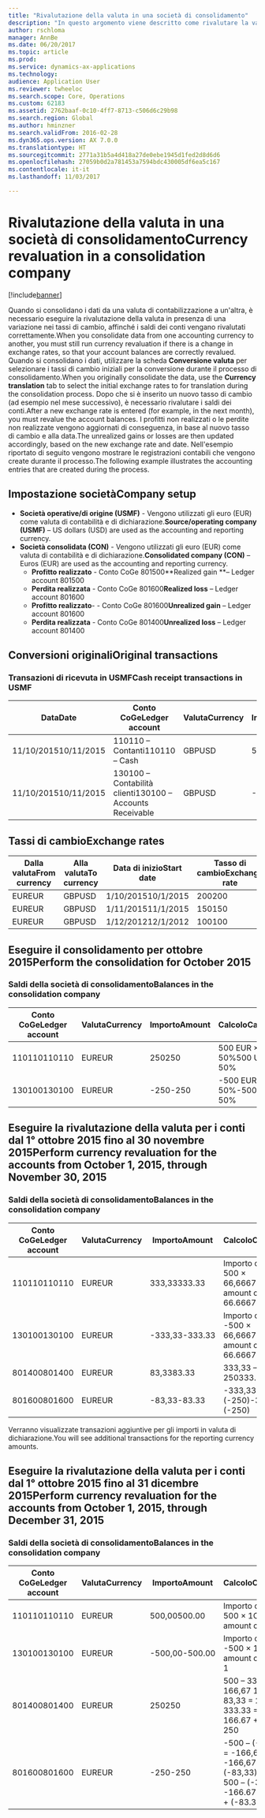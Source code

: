 ```yaml
---
title: "Rivalutazione della valuta in una società di consolidamento"
description: "In questo argomento viene descritto come rivalutare la valuta in una società di consolidamento."
author: rschloma
manager: AnnBe
ms.date: 06/20/2017
ms.topic: article
ms.prod: 
ms.service: dynamics-ax-applications
ms.technology: 
audience: Application User
ms.reviewer: twheeloc
ms.search.scope: Core, Operations
ms.custom: 62183
ms.assetid: 2762baaf-0c10-4ff7-8713-c506d6c29b98
ms.search.region: Global
ms.author: hminzner
ms.search.validFrom: 2016-02-28
ms.dyn365.ops.version: AX 7.0.0
ms.translationtype: HT
ms.sourcegitcommit: 2771a31b5a4d418a27de0ebe1945d1fed2d8d6d6
ms.openlocfilehash: 27059b0d2a781453a7594bdc430005df6ea5c167
ms.contentlocale: it-it
ms.lasthandoff: 11/03/2017

---
```


# <a name="currency-revaluation-in-a-consolidation-company"></a><span data-ttu-id="c6c64-103">Rivalutazione della valuta in una società di consolidamento</span><span class="sxs-lookup"><span data-stu-id="c6c64-103">Currency revaluation in a consolidation company</span></span>

[!include[banner](../includes/banner.md)]




<span data-ttu-id="c6c64-104">Quando si consolidano i dati da una valuta di contabilizzazione a un'altra, è necessario eseguire la rivalutazione della valuta in presenza di una variazione nei tassi di cambio, affinché i saldi dei conti vengano rivalutati correttamente.</span><span class="sxs-lookup"><span data-stu-id="c6c64-104">When you consolidate data from one accounting currency to another, you must still run currency revaluation if there is a change in exchange rates, so that your account balances  are correctly revalued.</span></span> <span data-ttu-id="c6c64-105">Quando si consolidano i dati, utilizzare la scheda **Conversione valuta** per selezionare i tassi di cambio iniziali per la conversione durante il processo di consolidamento.</span><span class="sxs-lookup"><span data-stu-id="c6c64-105">When you originally consolidate the data, use the **Currency translation** tab to select the initial exchange rates to for translation during the consolidation process.</span></span> <span data-ttu-id="c6c64-106">Dopo che si è inserito un nuovo tasso di cambio (ad esempio nel mese successivo), è necessario rivalutare i saldi dei conti.</span><span class="sxs-lookup"><span data-stu-id="c6c64-106">After a new exchange rate is entered (for example, in the next month), you must revalue the account balances.</span></span> <span data-ttu-id="c6c64-107">I profitti non realizzati o le perdite non realizzate vengono aggiornati di conseguenza, in base al nuovo tasso di cambio e alla data.</span><span class="sxs-lookup"><span data-stu-id="c6c64-107">The unrealized gains or losses are then updated accordingly, based on the new exchange rate and date.</span></span> <span data-ttu-id="c6c64-108">Nell'esempio riportato di seguito vengono mostrare le registrazioni contabili che vengono create durante il processo.</span><span class="sxs-lookup"><span data-stu-id="c6c64-108">The following example illustrates the accounting entries that are created during the process.</span></span>

## <a name="company-setup"></a><span data-ttu-id="c6c64-109">Impostazione società</span><span class="sxs-lookup"><span data-stu-id="c6c64-109">Company setup</span></span>
-   <span data-ttu-id="c6c64-110">**Società operative/di origine (USMF)** - Vengono utilizzati gli euro (EUR) come valuta di contabilità e di dichiarazione.</span><span class="sxs-lookup"><span data-stu-id="c6c64-110">**Source/operating company (USMF)** – US dollars (USD) are used as the accounting and reporting currency.</span></span>
-   <span data-ttu-id="c6c64-111">**Società consolidata (CON)** - Vengono utilizzati gli euro (EUR) come valuta di contabilità e di dichiarazione.</span><span class="sxs-lookup"><span data-stu-id="c6c64-111">**Consolidated company (CON)** – Euros (EUR) are used as the accounting and reporting currency.</span></span>
    -   <span data-ttu-id="c6c64-112">**Profitto realizzato** - Conto CoGe 801500</span><span class="sxs-lookup"><span data-stu-id="c6c64-112">**Realized gain **– Ledger account 801500</span></span>
    -   <span data-ttu-id="c6c64-113">**Perdita realizzata** - Conto CoGe 801600</span><span class="sxs-lookup"><span data-stu-id="c6c64-113">**Realized loss** – Ledger account 801600</span></span>
    -   <span data-ttu-id="c6c64-114">**Profitto realizzato**- - Conto CoGe 801600</span><span class="sxs-lookup"><span data-stu-id="c6c64-114">**Unrealized gain** – Ledger account 801600</span></span>
    -   <span data-ttu-id="c6c64-115">**Perdita realizzata** - Conto CoGe 801400</span><span class="sxs-lookup"><span data-stu-id="c6c64-115">**Unrealized loss** – Ledger account 801400</span></span>

## <a name="original-transactions"></a><span data-ttu-id="c6c64-116">Conversioni originali</span><span class="sxs-lookup"><span data-stu-id="c6c64-116">Original transactions</span></span>
### <a name="cash-receipt-transactions-in-usmf"></a><span data-ttu-id="c6c64-117">Transazioni di ricevuta in USMF</span><span class="sxs-lookup"><span data-stu-id="c6c64-117">Cash receipt transactions in USMF</span></span>

| <span data-ttu-id="c6c64-118">Data</span><span class="sxs-lookup"><span data-stu-id="c6c64-118">Date</span></span>       | <span data-ttu-id="c6c64-119">Conto CoGe</span><span class="sxs-lookup"><span data-stu-id="c6c64-119">Ledger account</span></span>               | <span data-ttu-id="c6c64-120">Valuta</span><span class="sxs-lookup"><span data-stu-id="c6c64-120">Currency</span></span> | <span data-ttu-id="c6c64-121">Importo</span><span class="sxs-lookup"><span data-stu-id="c6c64-121">Amount</span></span> |
|------------|------------------------------|----------|--------|
| <span data-ttu-id="c6c64-122">11/10/2015</span><span class="sxs-lookup"><span data-stu-id="c6c64-122">10/11/2015</span></span> | <span data-ttu-id="c6c64-123">110110 – Contanti</span><span class="sxs-lookup"><span data-stu-id="c6c64-123">110110 – Cash</span></span>                | <span data-ttu-id="c6c64-124">GBP</span><span class="sxs-lookup"><span data-stu-id="c6c64-124">USD</span></span>      | <span data-ttu-id="c6c64-125">500</span><span class="sxs-lookup"><span data-stu-id="c6c64-125">500</span></span>    |
| <span data-ttu-id="c6c64-126">11/10/2015</span><span class="sxs-lookup"><span data-stu-id="c6c64-126">10/11/2015</span></span> | <span data-ttu-id="c6c64-127">130100 – Contabilità clienti</span><span class="sxs-lookup"><span data-stu-id="c6c64-127">130100 – Accounts Receivable</span></span> | <span data-ttu-id="c6c64-128">GBP</span><span class="sxs-lookup"><span data-stu-id="c6c64-128">USD</span></span>      | <span data-ttu-id="c6c64-129">-500</span><span class="sxs-lookup"><span data-stu-id="c6c64-129">-500</span></span>   |

## <a name="exchange-rates"></a><span data-ttu-id="c6c64-130">Tassi di cambio</span><span class="sxs-lookup"><span data-stu-id="c6c64-130">Exchange rates</span></span>
| <span data-ttu-id="c6c64-131">Dalla valuta</span><span class="sxs-lookup"><span data-stu-id="c6c64-131">From currency</span></span> | <span data-ttu-id="c6c64-132">Alla valuta</span><span class="sxs-lookup"><span data-stu-id="c6c64-132">To currency</span></span> | <span data-ttu-id="c6c64-133">Data di inizio</span><span class="sxs-lookup"><span data-stu-id="c6c64-133">Start date</span></span> | <span data-ttu-id="c6c64-134">Tasso di cambio</span><span class="sxs-lookup"><span data-stu-id="c6c64-134">Exchange rate</span></span> |
|---------------|-------------|------------|---------------|
| <span data-ttu-id="c6c64-135">EUR</span><span class="sxs-lookup"><span data-stu-id="c6c64-135">EUR</span></span>           | <span data-ttu-id="c6c64-136">GBP</span><span class="sxs-lookup"><span data-stu-id="c6c64-136">USD</span></span>         | <span data-ttu-id="c6c64-137">1/10/2015</span><span class="sxs-lookup"><span data-stu-id="c6c64-137">10/1/2015</span></span>  | <span data-ttu-id="c6c64-138">200</span><span class="sxs-lookup"><span data-stu-id="c6c64-138">200</span></span>           |
| <span data-ttu-id="c6c64-139">EUR</span><span class="sxs-lookup"><span data-stu-id="c6c64-139">EUR</span></span>           | <span data-ttu-id="c6c64-140">GBP</span><span class="sxs-lookup"><span data-stu-id="c6c64-140">USD</span></span>         | <span data-ttu-id="c6c64-141">1/11/2015</span><span class="sxs-lookup"><span data-stu-id="c6c64-141">11/1/2015</span></span>  | <span data-ttu-id="c6c64-142">150</span><span class="sxs-lookup"><span data-stu-id="c6c64-142">150</span></span>           |
| <span data-ttu-id="c6c64-143">EUR</span><span class="sxs-lookup"><span data-stu-id="c6c64-143">EUR</span></span>           | <span data-ttu-id="c6c64-144">GBP</span><span class="sxs-lookup"><span data-stu-id="c6c64-144">USD</span></span>         | <span data-ttu-id="c6c64-145">1/12/2012</span><span class="sxs-lookup"><span data-stu-id="c6c64-145">12/1/2012</span></span>  | <span data-ttu-id="c6c64-146">100</span><span class="sxs-lookup"><span data-stu-id="c6c64-146">100</span></span>           |

## <a name="perform-the-consolidation-for-october-2015"></a><span data-ttu-id="c6c64-147">Eseguire il consolidamento per ottobre 2015</span><span class="sxs-lookup"><span data-stu-id="c6c64-147">Perform the consolidation for October 2015</span></span>
### <a name="balances-in-the-consolidation-company"></a><span data-ttu-id="c6c64-148">Saldi della società di consolidamento</span><span class="sxs-lookup"><span data-stu-id="c6c64-148">Balances in the consolidation company</span></span>

| <span data-ttu-id="c6c64-149">Conto CoGe</span><span class="sxs-lookup"><span data-stu-id="c6c64-149">Ledger account</span></span> | <span data-ttu-id="c6c64-150">Valuta</span><span class="sxs-lookup"><span data-stu-id="c6c64-150">Currency</span></span> | <span data-ttu-id="c6c64-151">Importo</span><span class="sxs-lookup"><span data-stu-id="c6c64-151">Amount</span></span> | <span data-ttu-id="c6c64-152">Calcolo</span><span class="sxs-lookup"><span data-stu-id="c6c64-152">Calculation</span></span>    |
|----------------|----------|--------|----------------|
| <span data-ttu-id="c6c64-153">110110</span><span class="sxs-lookup"><span data-stu-id="c6c64-153">110110</span></span>         | <span data-ttu-id="c6c64-154">EUR</span><span class="sxs-lookup"><span data-stu-id="c6c64-154">EUR</span></span>      | <span data-ttu-id="c6c64-155">250</span><span class="sxs-lookup"><span data-stu-id="c6c64-155">250</span></span>    | <span data-ttu-id="c6c64-156">500 EUR × 50%</span><span class="sxs-lookup"><span data-stu-id="c6c64-156">500 USD × 50%</span></span>  |
| <span data-ttu-id="c6c64-157">130100</span><span class="sxs-lookup"><span data-stu-id="c6c64-157">130100</span></span>         | <span data-ttu-id="c6c64-158">EUR</span><span class="sxs-lookup"><span data-stu-id="c6c64-158">EUR</span></span>      | <span data-ttu-id="c6c64-159">-250</span><span class="sxs-lookup"><span data-stu-id="c6c64-159">-250</span></span>   | <span data-ttu-id="c6c64-160">-500 EUR × 50%</span><span class="sxs-lookup"><span data-stu-id="c6c64-160">-500 USD × 50%</span></span> |

## <a name="perform-currency-revaluation-for-the-accounts-from-october-1-2015-through-november-30-2015"></a><span data-ttu-id="c6c64-161">Eseguire la rivalutazione della valuta per i conti dal 1° ottobre 2015 fino al 30 novembre 2015</span><span class="sxs-lookup"><span data-stu-id="c6c64-161">Perform currency revaluation for the accounts from October 1, 2015, through November 30, 2015</span></span>
### <a name="balances-in-the-consolidation-company"></a><span data-ttu-id="c6c64-162">Saldi della società di consolidamento</span><span class="sxs-lookup"><span data-stu-id="c6c64-162">Balances in the consolidation company</span></span>

| <span data-ttu-id="c6c64-163">Conto CoGe</span><span class="sxs-lookup"><span data-stu-id="c6c64-163">Ledger account</span></span> | <span data-ttu-id="c6c64-164">Valuta</span><span class="sxs-lookup"><span data-stu-id="c6c64-164">Currency</span></span> | <span data-ttu-id="c6c64-165">Importo</span><span class="sxs-lookup"><span data-stu-id="c6c64-165">Amount</span></span>  | <span data-ttu-id="c6c64-166">Calcolo</span><span class="sxs-lookup"><span data-stu-id="c6c64-166">Calculation</span></span>                        |
|----------------|----------|---------|------------------------------------|
| <span data-ttu-id="c6c64-167">110110</span><span class="sxs-lookup"><span data-stu-id="c6c64-167">110110</span></span>         | <span data-ttu-id="c6c64-168">EUR</span><span class="sxs-lookup"><span data-stu-id="c6c64-168">EUR</span></span>      | <span data-ttu-id="c6c64-169">333,33</span><span class="sxs-lookup"><span data-stu-id="c6c64-169">333.33</span></span>  | <span data-ttu-id="c6c64-170">Importo originale di 500 × 66,6667%</span><span class="sxs-lookup"><span data-stu-id="c6c64-170">Original amount of 500 × 66.6667%</span></span>  |
| <span data-ttu-id="c6c64-171">130100</span><span class="sxs-lookup"><span data-stu-id="c6c64-171">130100</span></span>         | <span data-ttu-id="c6c64-172">EUR</span><span class="sxs-lookup"><span data-stu-id="c6c64-172">EUR</span></span>      | <span data-ttu-id="c6c64-173">-333,33</span><span class="sxs-lookup"><span data-stu-id="c6c64-173">-333.33</span></span> | <span data-ttu-id="c6c64-174">Importo originale di -500 × 66,6667%</span><span class="sxs-lookup"><span data-stu-id="c6c64-174">Original amount of -500 × 66.6667%</span></span> |
| <span data-ttu-id="c6c64-175">801400</span><span class="sxs-lookup"><span data-stu-id="c6c64-175">801400</span></span>         | <span data-ttu-id="c6c64-176">EUR</span><span class="sxs-lookup"><span data-stu-id="c6c64-176">EUR</span></span>      | <span data-ttu-id="c6c64-177">83,33</span><span class="sxs-lookup"><span data-stu-id="c6c64-177">83.33</span></span>   | <span data-ttu-id="c6c64-178">333,33 – 250</span><span class="sxs-lookup"><span data-stu-id="c6c64-178">333.33 – 250</span></span>                       |
| <span data-ttu-id="c6c64-179">801600</span><span class="sxs-lookup"><span data-stu-id="c6c64-179">801600</span></span>         | <span data-ttu-id="c6c64-180">EUR</span><span class="sxs-lookup"><span data-stu-id="c6c64-180">EUR</span></span>      | <span data-ttu-id="c6c64-181">-83,33</span><span class="sxs-lookup"><span data-stu-id="c6c64-181">-83.33</span></span>  | <span data-ttu-id="c6c64-182">-333,33 – (-250)</span><span class="sxs-lookup"><span data-stu-id="c6c64-182">-333.33 – (-250)</span></span>                   |

<span data-ttu-id="c6c64-183">Verranno visualizzate transazioni aggiuntive per gli importi in valuta di dichiarazione.</span><span class="sxs-lookup"><span data-stu-id="c6c64-183">You will see additional transactions for the reporting currency amounts.</span></span>

## <a name="perform-currency-revaluation-for-the-accounts-from-october-1-2015-through-december-31-2015"></a><span data-ttu-id="c6c64-184">Eseguire la rivalutazione della valuta per i conti dal 1° ottobre 2015 fino al 31 dicembre 2015</span><span class="sxs-lookup"><span data-stu-id="c6c64-184">Perform currency revaluation for the accounts from October 1, 2015, through December 31, 2015</span></span>
### <a name="balances-in-the-consolidation-company"></a><span data-ttu-id="c6c64-185">Saldi della società di consolidamento</span><span class="sxs-lookup"><span data-stu-id="c6c64-185">Balances in the consolidation company</span></span>

| <span data-ttu-id="c6c64-186">Conto CoGe</span><span class="sxs-lookup"><span data-stu-id="c6c64-186">Ledger account</span></span> | <span data-ttu-id="c6c64-187">Valuta</span><span class="sxs-lookup"><span data-stu-id="c6c64-187">Currency</span></span> | <span data-ttu-id="c6c64-188">Importo</span><span class="sxs-lookup"><span data-stu-id="c6c64-188">Amount</span></span>  | <span data-ttu-id="c6c64-189">Calcolo</span><span class="sxs-lookup"><span data-stu-id="c6c64-189">Calculation</span></span>                                          |
|----------------|----------|---------|------------------------------------------------------|
| <span data-ttu-id="c6c64-190">110110</span><span class="sxs-lookup"><span data-stu-id="c6c64-190">110110</span></span>         | <span data-ttu-id="c6c64-191">EUR</span><span class="sxs-lookup"><span data-stu-id="c6c64-191">EUR</span></span>      | <span data-ttu-id="c6c64-192">500,00</span><span class="sxs-lookup"><span data-stu-id="c6c64-192">500.00</span></span>  | <span data-ttu-id="c6c64-193">Importo originale di 500 × 1</span><span class="sxs-lookup"><span data-stu-id="c6c64-193">Original amount of 500 × 1</span></span>                           |
| <span data-ttu-id="c6c64-194">130100</span><span class="sxs-lookup"><span data-stu-id="c6c64-194">130100</span></span>         | <span data-ttu-id="c6c64-195">EUR</span><span class="sxs-lookup"><span data-stu-id="c6c64-195">EUR</span></span>      | <span data-ttu-id="c6c64-196">-500,00</span><span class="sxs-lookup"><span data-stu-id="c6c64-196">-500.00</span></span> | <span data-ttu-id="c6c64-197">Importo originale di -500 × 1</span><span class="sxs-lookup"><span data-stu-id="c6c64-197">Original amount of -500 × 1</span></span>                          |
| <span data-ttu-id="c6c64-198">801400</span><span class="sxs-lookup"><span data-stu-id="c6c64-198">801400</span></span>         | <span data-ttu-id="c6c64-199">EUR</span><span class="sxs-lookup"><span data-stu-id="c6c64-199">EUR</span></span>      | <span data-ttu-id="c6c64-200">250</span><span class="sxs-lookup"><span data-stu-id="c6c64-200">250</span></span>     | <span data-ttu-id="c6c64-201">500 – 333.33 = 166,67 166,67 + 83,33 = 250</span><span class="sxs-lookup"><span data-stu-id="c6c64-201">500 – 333.33 = 166.67 166.67 + 83.33 = 250</span></span>           |
| <span data-ttu-id="c6c64-202">801600</span><span class="sxs-lookup"><span data-stu-id="c6c64-202">801600</span></span>         | <span data-ttu-id="c6c64-203">EUR</span><span class="sxs-lookup"><span data-stu-id="c6c64-203">EUR</span></span>      | <span data-ttu-id="c6c64-204">-250</span><span class="sxs-lookup"><span data-stu-id="c6c64-204">-250</span></span>    | <span data-ttu-id="c6c64-205">-500 – (-333,33) = -166,67 -166,67 + (-83,33) = -250</span><span class="sxs-lookup"><span data-stu-id="c6c64-205">-500 – (-333.33) = -166.67 -166.67 + (-83.33) = -250</span></span> |






